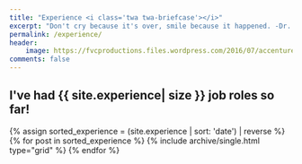 ```yaml
---
title: "Experience <i class='twa twa-briefcase'></i>"
excerpt: "Don't cry because it's over, smile because it happened. -Dr. Seuss"
permalink: /experience/
header:
    image: https://fvcproductions.files.wordpress.com/2016/07/accentureslc-1.jpeg
comments: false
---
```


## I've had {{ site.experience| size }} job roles so far!

<div class="grid__wrapper">
    {% assign sorted_experience = (site.experience | sort: 'date') | reverse %}
    {% for post in sorted_experience %}
        {% include archive/single.html type="grid" %}
    {% endfor %}
</div>
